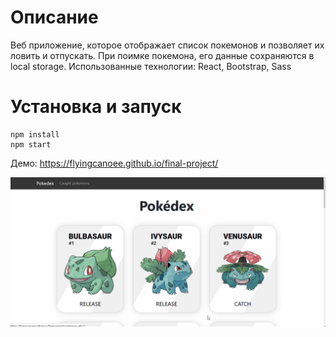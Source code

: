 # Описание
Веб приложение, которое отображает список покемонов и позволяет их ловить и отпускать. 
При поимке покемона, его данные сохраняются в local storage. 
Использованные технологии: React, Bootstrap, Sass

# Установка и запуск
```
npm install
npm start
```
Демо: https://flyingcanoee.github.io/final-project/

![Иллюстрация к проекту](https://github.com/Flyingcanoee/final-project/raw/main/Pokedex.gif)
